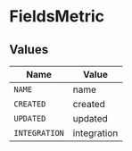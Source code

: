 # FieldsMetric


## Values

| Name          | Value         |
| ------------- | ------------- |
| `NAME`        | name          |
| `CREATED`     | created       |
| `UPDATED`     | updated       |
| `INTEGRATION` | integration   |